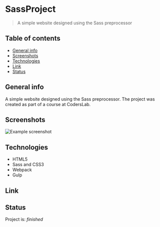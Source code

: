 # SassProject
> A simple website designed using the Sass preprocessor

## Table of contents
* [General info](#general-info)
* [Screenshots](#screenshots)
* [Technologies](#technologies)
* [Link](#setup)
* [Status](#status)

## General info
A simple website designed using the Sass preprocessor. The project was created as part of a course at CodersLab.

## Screenshots
![Example screenshot](./img/screenshot.png)

## Technologies
* HTML5
* Sass and CSS3
* Webpack
* Gulp

## Link


## Status
Project is: _finished_
